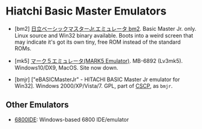 Hiatchi Basic Master Emulators
==============================

* \[bm2] [日立ベーシックマスターJr.エミュレータ bm2][bm2]. Basic Master Jr.
  only. Linux source and Win32 binary available. Boots into a weird screen
  that may indicate it's got its own tiny, free ROM instead of the standard
  ROMs.

* \[mk5] [マーク５エミュレータ(MARK5 Emulator)][mk5]. MB-6892 (Lv3mk5).
  Windows10/DX9, MacOS. Site now down.

* \[bmjr] ["eBASICMasterJr" - HITACHI BASIC Master Jr emulator for Win32].
  Windows 2000/XP/Vista/7. GPL, part of [CSCP], as `bmjr`.

Other Emulators
---------------

* [6800IDE][6800ide]: Windows-based 6800 IDE/emulator



<!-------------------------------------------------------------------->
[CSCP]: http://takeda-toshiya.my.coocan.jp/common/index.html
[bm2]: http://ver0.sakura.ne.jp/pc/index.html#bm2
[bmjr]: http://takeda-toshiya.my.coocan.jp/bmjr/index.html
[mk5-dead]: http://s-sasaji.ddo.jp/bml3mk5/
[mk5]: https://web.archive.org/web/20240514120840/http://s-sasaji.ddo.jp/bml3mk5/

[6800ide]: http://www.hvrsoftware.com/6800emu.htm
